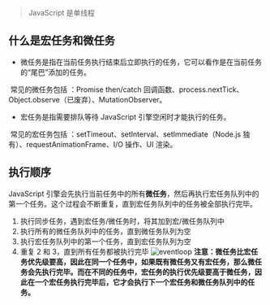 > JavaScript 是单线程

## 什么是宏任务和微任务

- 微任务是指在当前任务执行结束后立即执行的任务，它可以看作是在当前任务的“尾巴”添加的任务。

​ 常见的微任务包括 ：Promise then/catch 回调函数、process.nextTick、Object.observe（已废弃）、MutationObserver。

- 宏任务是指需要排队等待 JavaScript 引擎空闲时才能执行的任务。

​ 常见的宏任务包括 ：setTimeout、setInterval、setImmediate（Node.js 独有）、requestAnimationFrame、I/O 操作、UI 渲染。

## 执行顺序

JavaScript 引擎会先执行当前任务中的所有**微任务**，然后再执行宏任务队列中的第一个任务。这个过程会不断重复，直到宏任务队列中的任务被全部执行完毕。

1. 执行同步任务，遇到宏任务/微任务时，将其加到宏/微任务队列中
2. 执行所有的微任务队列中的任务，直到微任务队列为空
3. 执行宏任务队列中的第一个任务，直到宏任务队列为空
4. 重复 2 和 3，直到所有任务都被执行完毕
   ![eventloop](/notes/imgs/eventloop.gif)
   **注意：微任务比宏任务优先级要高，因此在同一个任务中，如果既有微任务又有宏任务，那么微任务会先执行完毕。而在不同的任务中，宏任务的执行优先级要高于微任务，因此在一个宏任务执行完毕后，它才会执行下一个宏任务和微任务队列中的任务。**
